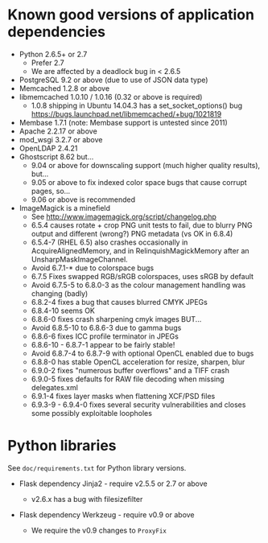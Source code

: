 # Known good versions of application dependencies

* Python 2.6.5+ or 2.7
	* Prefer 2.7
	* We are affected by a deadlock bug in < 2.6.5
* PostgreSQL 9.2 or above (due to use of JSON data type)
* Memcached 1.2.8 or above
* libmemcached 1.0.10 / 1.0.16 (0.32 or above is required)
    * 1.0.8 shipping in Ubuntu 14.04.3 has a set_socket_options() bug
      https://bugs.launchpad.net/libmemcached/+bug/1021819
* Membase 1.7.1 (note: Membase support is untested since 2011)
* Apache 2.2.17 or above
* mod_wsgi 3.2.7 or above
* OpenLDAP 2.4.21
* Ghostscript 8.62 but...
	* 9.04 or above for downscaling support (much higher quality results), but...
	* 9.05 or above to fix indexed color space bugs that cause corrupt pages, so...
	* 9.06 or above is recommended
* ImageMagick is a minefield
	* See http://www.imagemagick.org/script/changelog.php
	* 6.5.4 causes rotate + crop PNG unit tests to fail, due to blurry PNG output
	      and different (wrong?) PNG metadata (vs OK in 6.8.4)
	* 6.5.4-7 (RHEL 6.5) also crashes occasionally in AcquireAlignedMemory,
	      and in RelinquishMagickMemory after an UnsharpMaskImageChannel.
	* Avoid 6.7.1-* due to colorspace bugs
	* 6.7.5 Fixes swapped RGB/sRGB colorspaces, uses sRGB by default
	* Avoid 6.7.5-5 to 6.8.0-3 as the colour management handling was changing (badly)
	* 6.8.2-4 fixes a bug that causes blurred CMYK JPEGs
	* 6.8.4-10 seems OK
	* 6.8.6-0 fixes crash sharpening cmyk images BUT...
	* Avoid 6.8.5-10 to 6.8.6-3 due to gamma bugs
	* 6.8.6-6 fixes ICC profile terminator in JPEGs
	* 6.8.6-10 - 6.8.7-1 appear to be fairly stable!
	* Avoid 6.8.7-4 to 6.8.7-9 with optional OpenCL enabled due to bugs
	* 6.8.8-0 has stable OpenCL acceleration for resize, sharpen, blur
	* 6.9.0-2 fixes "numerous buffer overflows" and a TIFF crash
	* 6.9.0-5 fixes defaults for RAW file decoding when missing delegates.xml
	* 6.9.1-4 fixes layer masks when flattening XCF/PSD files
	* 6.9.3-9 - 6.9.4-0 fixes several security vulnerabilities and closes
	      some possibly exploitable loopholes

# Python libraries

See `doc/requirements.txt` for Python library versions.

* Flask dependency Jinja2 - require v2.5.5 or 2.7 or above
	* v2.6.x has a bug with filesizefilter

* Flask dependency Werkzeug - require v0.9 or above
	* We require the v0.9 changes to `ProxyFix`
